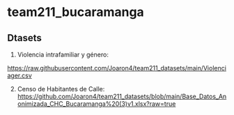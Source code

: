 # team211_bucaramanga

## Dtasets

1. Violencia intrafamiliar y  género:

https://raw.githubusercontent.com/Joaron4/team211_datasets/main/Violenciager.csv

2. Censo de Habitantes de Calle:
https://github.com/Joaron4/team211_datasets/blob/main/Base_Datos_Anonimizada_CHC_Bucaramanga%20(3)v1.xlsx?raw=true
